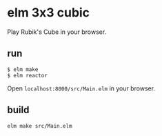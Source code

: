 # elm 3x3 cubic

Play Rubik's Cube in your browser.

## run

```
$ elm make
$ elm reactor
```

Open `localhost:8000/src/Main.elm` in your browser.

## build

```
elm make src/Main.elm
```
